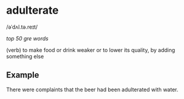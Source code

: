 # adulterate

/əˈdʌl.tə.reɪt/

*top 50 gre words*

(verb) to make food or drink weaker or to lower its quality, by adding something else

## Example

There were complaints that the beer had been adulterated with water.
